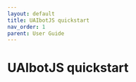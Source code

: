 ```yaml
---
layout: default
title: UAIbotJS quickstart
nav_order: 1
parent: User Guide
---
```


# UAIbotJS quickstart